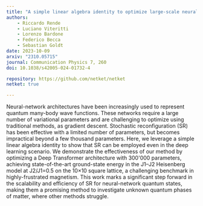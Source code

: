 ```yaml
---
title: "A simple linear algebra identity to optimize large-scale neural network quantum states"
authors:
    - Riccardo Rende
    - Luciano Viteritti
    - Lorenzo Bardone
    - Federico Becca
    - Sebastian Goldt
date: 2023-10-09
arxiv: "2310.05715"
journal: Communication Physics 7, 260
doi: 10.1038/s42005-024-01732-4

repository: https://github.com/netket/netket
netket: true

---
```


Neural-network architectures have been increasingly used to represent quantum many-body wave functions. These networks require a large number of variational parameters and are challenging to optimize using traditional methods, as gradient descent. Stochastic reconfiguration (SR) has been effective with a limited number of parameters, but becomes impractical beyond a few thousand parameters. Here, we leverage a simple linear algebra identity to show that SR can be employed even in the deep learning scenario. We demonstrate the effectiveness of our method by optimizing a Deep Transformer architecture with 300'000 parameters, achieving state-of-the-art ground-state energy in the J1–J2 Heisenberg model at J2/J1=0.5 on the 10×10 square lattice, a challenging benchmark in highly-frustrated magnetism. This work marks a significant step forward in the scalability and efficiency of SR for neural-network quantum states, making them a promising method to investigate unknown quantum phases of matter, where other methods struggle.
